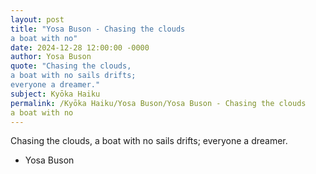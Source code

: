 ```yaml
---
layout: post
title: "Yosa Buson - Chasing the clouds
a boat with no"
date: 2024-12-28 12:00:00 -0000
author: Yosa Buson
quote: "Chasing the clouds,
a boat with no sails drifts; 
everyone a dreamer."
subject: Kyōka Haiku
permalink: /Kyōka Haiku/Yosa Buson/Yosa Buson - Chasing the clouds
a boat with no
---
```


Chasing the clouds,
a boat with no sails drifts; 
everyone a dreamer.

- Yosa Buson
